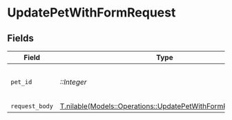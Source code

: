 # UpdatePetWithFormRequest


## Fields

| Field                                                                                                                  | Type                                                                                                                   | Required                                                                                                               | Description                                                                                                            |
| ---------------------------------------------------------------------------------------------------------------------- | ---------------------------------------------------------------------------------------------------------------------- | ---------------------------------------------------------------------------------------------------------------------- | ---------------------------------------------------------------------------------------------------------------------- |
| `pet_id`                                                                                                               | *::Integer*                                                                                                            | :heavy_check_mark:                                                                                                     | ID of pet that needs to be updated                                                                                     |
| `request_body`                                                                                                         | [T.nilable(Models::Operations::UpdatePetWithFormRequestBody)](../../models/operations/updatepetwithformrequestbody.md) | :heavy_minus_sign:                                                                                                     | N/A                                                                                                                    |